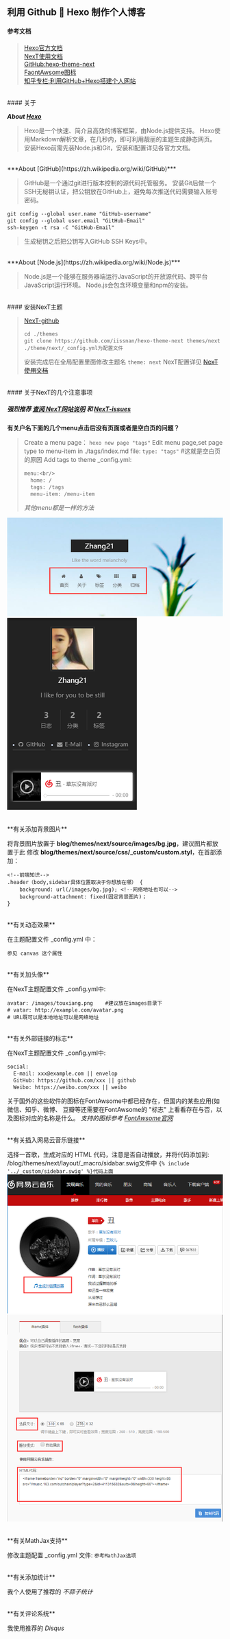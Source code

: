 ﻿利用 Github :couple: Hexo 制作个人博客
---
#### 参考文档

> [Hexo官方文档](https://hexo.io/zh-cn/docs/index.html)<br/>
> [NexT使用文档](http://theme-next.iissnan.com/getting-started.html)<br/>
> [GitHub:hexo-theme-next](https://github.com/iissnan/hexo-theme-next)<br/>
> [FaontAwsome图标](http://fontawesome.dashgame.com/)<br/>
> [知乎专栏:利用GitHub+Hexo搭建个人网站](https://zhuanlan.zhihu.com/p/26625249)


<br/>
#### 关于

***About [Hexo](https://hexo.io/zh-cn/)***

> Hexo是一个快速、简介且高效的博客框架，由Node.js提供支持。
> Hexo使用Markdown解析文章，在几秒内，即可利用靓丽的主题生成静态网页。
> 安装Hexo前需先装Node.js和Git，安装和配置详见各官方文档。

<br/>
***About [GitHub](https://zh.wikipedia.org/wiki/GitHub)***

>GitHub是一个通过git进行版本控制的源代码托管服务。
>安装Git后做一个SSH无秘钥认证，把公钥放在GitHub上，避免每次推送代码需要输入账号密码。

```
git config --global user.name "GitHub-username"
git config --global user.email "GitHub-Email"
ssh-keygen -t rsa -C "GitHub-Email"
```
>生成秘钥之后把公钥写入GitHub SSH Keys中。

<br/>
***About [Node.js](https://zh.wikipedia.org/wiki/Node.js)***

> Node.js是一个能够在服务器端运行JavaScript的开放源代码、跨平台JavaScript运行环境。
> Node.js会包含环境变量和npm的安装。

<br/>
#### 安装NexT主题

> [NexT-github](https://github.com/iissnan/hexo-theme-next)
> ```
> cd ./themes
> git clone https://github.com/iissnan/hexo-theme-next themes/next
> ./theme/next/_config.yml为配置文件
> ```
> 安装完成后在全局配置里面修改主题名  `theme: next`
> NexT配置详见  ~~[NexT使用文档](http://theme-next.iissnan.com/getting-started.html)~~

<br/>
#### 关于NexT的几个注意事项

##### 强烈推荐  [查阅 NexT网站说明](http://theme-next.iissnan.com/)  和  [NexT-issues](https://github.com/iissnan/hexo-theme-next/issues)

**有关户名下面的几个menu点击后没有页面或者是空白页的问题？**
> Create a menu page：
> `hexo new page "tags"`
> Edit menu page,set page type to menu-item in ./tags/index.md file:
> `type: "tags"`    #这就是空白页的原因
> Add tags to theme _config.yml:
> ```
> menu:<br/>
>   home: /
>   tags: /tags
>   menu-item: /menu-item
> ```
> *其他menu都是一样的方法*

![](/images/menu.png "NexT-menu")
![](/images/sidebar.png)

<br/>
**有关添加背景图片**

将背景图片放置于 **blog/themes/next/source/images/bg.jpg**，建议图片都放置于此
修改 **blog/themes/next/source/css/_custom/custom.styl**，在首部添加：
```
<!--前端知识-->
.header（body,sidebar具体位置取决于你想放在哪） {
    background: url(/images/bg.jpg); <!--网络地址也可以-->
    background-attachment: fixed(固定背景图片)；
}
```

<br/>
**有关动态效果**

在主题配置文件 _config.yml 中：
```
参见 canvas 这个属性
```

<br/>
**有关加头像**

在NexT主题配置文件 _config.yml中:
```
avatar: /images/touxiang.png    #建议放在images目录下
# vatar: http://example.com/avatar.png
# URL既可以是本地地址可以是网络地址
```

<br>
**有关外部链接的标志**

在NexT主题配置文件 _config.yml中:
```
social:
  E-mail: xxx@example.com || envelop
  GitHub: https://github.com/xxx || github
  Weibo: https://weibo.com/xxx || weibo
```
关于国外的这些软件的图标在FontAwsome中都已经存在，但国内的某些应用(如微信、知乎、微博、  豆瓣等还需要在FontAwsome的 "标志" 上看看存在与否，以及图标对应的名称是什么。
*支持的图标参考 [FontAwsome官网](http://fontawesome.dashgame.com/)*

<br/>
**有关插入网易云音乐链接**

选择一首歌，生成对应的 HTML 代码，注意是否自动播放，并将代码添加到:   /blog/themes/next/layout/_macro/sidabar.swig文件中
`{% include '../_custom/sidebar.swig' %}代码上面`
![](/images/163music1.png)
![](/images/163music2.png)

<br/>
**有关MathJax支持**

修改主题配置 _config.yml 文件:
`参考MathJax选项`

<br/>
**有关添加统计**

我个人使用了推荐的 *不蒜子统计*

<br/>
**有关评论系统**

我使用推荐的 *Disqus*




